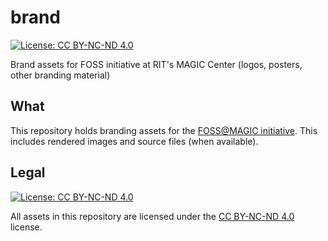 brand
=====

<!--
	Style rule: one sentence per line please!
	This makes git diffs easier to read. :)
-->

[![License: CC BY-NC-ND 4.0](https://img.shields.io/badge/License-CC%20BY--NC--ND%204.0-lightgrey.svg)](https://creativecommons.org/licenses/by-nc-nd/4.0/)

Brand assets for FOSS initiative at RIT's MAGIC Center (logos, posters, other branding material)


## What

This repository holds branding assets for the [FOSS@MAGIC initiative](http://foss.rit.edu).
This includes rendered images and source files (when available).


## Legal

[![License: CC BY-NC-ND 4.0](https://img.shields.io/badge/License-CC%20BY--NC--ND%204.0-lightgrey.svg)](https://creativecommons.org/licenses/by-nc-nd/4.0/)

All assets in this repository are licensed under the [CC BY-NC-ND 4.0](https://creativecommons.org/licenses/by-nc-nd/4.0/) license.
